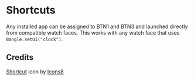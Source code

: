 # Shortcuts

Any installed app can be assigned to BTN1 and BTN3 and launched directly from compatible watch faces. This works with any watch face that uses `Bangle.setUI("clock")`.

## Credits

<a target="_blank" href="https://icons8.com/icon/i1z7pQ2orcJk/shortcut">Shortcut</a> icon by <a target="_blank" href="https://icons8.com">Icons8</a>